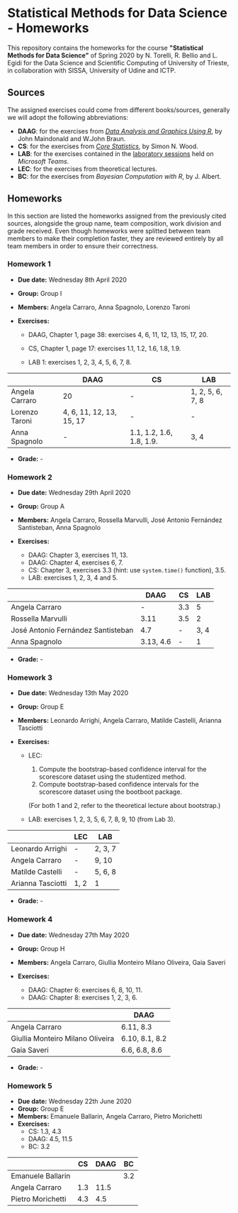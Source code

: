 # Statistical Methods for Data Science - Homeworks

This repository contains the homeworks for the course **"Statistical Methods for Data Science"** of Spring 2020 by N. Torelli, R. Bellio and L. Egidi for the Data Science and Scientific Computing of University of Trieste, in collaboration with SISSA, University of Udine and ICTP.

## Sources

The assigned exercises could come from different books/sources, generally we will adopt the following abbreviations:

- **DAAG**: for the exercises from *[Data Analysis and Graphics Using R](http://www.pindex.com/uploads/post_docs/Maindonald%20Data%20Analysis%20and%20Graphics(PINDEX-DOC-6953).pdf)*, by John Maindonald and W.John Braun.
- **CS**: for the exercises from *[Core Statistics](https://people.maths.bris.ac.uk/~sw15190/core-statistics.pdf)*, by Simon N. Wood.
- **LAB**: for the exercises contained in the [laboratory sessions](https://moodle2.units.it/course/view.php?id=5505) held on *Microsoft Teams*.
- **LEC**: for the exercises from theoretical lectures.
- **BC**: for the exercises from *Bayesian Computation with R*, by J. Albert.


## Homeworks

In this section are listed the homeworks assigned from the previously cited sources, alongside the group name, team composition, work division and grade received. Even though homeworks were splitted between team members to make their completion faster, they are reviewed entirely by all team members in order to ensure their correctness.

### Homework 1

* **Due date:** Wednesday 8th April 2020

* **Group:** Group I

* **Members:** Angela Carraro, Anna Spagnolo, Lorenzo Taroni

* **Exercises:**
  * DAAG, Chapter 1, page 38:  exercises 4, 6, 11, 12, 13, 15, 17, 20.
    
  * CS, Chapter 1, page 17: exercises 1.1, 1.2, 1.6, 1.8, 1.9.
    
  * LAB 1: exercises 1, 2, 3, 4, 5, 6, 7, 8.

|                | DAAG                     | CS                       | LAB              |
| -------------- | ------------------------ | ------------------------ | ---------------- |
| Angela Carraro | 20                       | -                        | 1, 2, 5, 6, 7, 8 |
| Lorenzo Taroni | 4, 6, 11, 12, 13, 15, 17 | -                        | -                |
| Anna Spagnolo  | -                        | 1.1, 1.2, 1.6, 1.8, 1.9. | 3, 4             |

- **Grade:** -

### Homework 2

* **Due date:** Wednesday 29th April 2020

* **Group:** Group A

* **Members:** Angela Carraro, Rossella Marvulli, José Antonio Fernández Santisteban, Anna Spagnolo

* **Exercises:**
  * DAAG: Chapter 3, exercises 11, 13.
  * DAAG: Chapter 4, exercises 6, 7.
  * CS: Chapter 3, exercises 3.3 (hint: use `system.time()` function), 3.5.
  * LAB: exercises 1, 2, 3, 4 and 5.

|                                    | DAAG      | CS   | LAB  |
| ---------------------------------- | --------- | ---- | ---- |
| Angela Carraro                     | -         | 3.3  | 5    |
| Rossella Marvulli                  | 3.11      | 3.5  | 2    |
| José Antonio Fernández Santisteban | 4.7       | -    | 3, 4 |
| Anna Spagnolo                      | 3.13, 4.6 | -    | 1    |

- **Grade:** -

### Homework 3

* **Due date:** Wednesday 13th May 2020

* **Group:** Group E

* **Members:** Leonardo Arrighi, Angela Carraro, Matilde Castelli, Arianna Tasciotti

* **Exercises:**

  * LEC:

    1. Compute the bootstrap-based confidence interval for the 𝗌𝖼𝗈𝗋𝖾score dataset using the studentized method.
    2. Compute bootstrap-based confidence intervals for the 𝗌𝖼𝗈𝗋𝖾score dataset using the 𝖻𝗈𝗈𝗍boot package.

    (For both 1 and 2, refer to the theoretical lecture about bootstrap.)

  * LAB: exercises 1, 2, 3, 5, 6, 7, 8, 9, 10 (from Lab 3).

|                   | LEC  | LAB     |
| ----------------- | ---- | ------- |
| Leonardo Arrighi  | -    | 2, 3, 7 |
| Angela Carraro    | -    | 9, 10   |
| Matilde Castelli  | -    | 5, 6, 8 |
| Arianna Tasciotti | 1, 2 | 1       |

- **Grade:** -

### Homework 4

* **Due date:** Wednesday 27th May 2020

* **Group:** Group H

* **Members:** Angela Carraro, Giullia Monteiro Milano Oliveira, Gaia Saveri

* **Exercises:**
  * DAAG: Chapter 6: exercises 6, 8, 10, 11.
  * DAAG: Chapter 8: exercises 1, 2, 3, 6.

|                                  | DAAG           |
| -------------------------------- | -------------- |
| Angela Carraro                   | 6.11, 8.3      |
| Giullia Monteiro Milano Oliveira | 6.10, 8.1, 8.2 |
| Gaia Saveri                      | 6.6, 6.8, 8.6  |

- **Grade:** -

### Homework 5

- **Due date:** Wednesday 22th June 2020
- **Group:** Group E
- **Members:** Emanuele Ballarin, Angela Carraro, Pietro Morichetti
- **Exercises:**
  - CS: 1.3, 4.3
  - DAAG: 4.5, 11.5
  - BC: 3.2

|                   | CS   | DAAG | BC   |
| ----------------- | ---- | ---- | ---- |
| Emanuele Ballarin |      |      | 3.2  |
| Angela Carraro    | 1.3  | 11.5 |      |
| Pietro Morichetti | 4.3  | 4.5  |      |